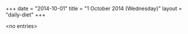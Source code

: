 +++
date = "2014-10-01"
title = "1 October 2014 (Wednesday)"
layout = "daily-diet"
+++

<p>&lt;no entries&gt;</p>